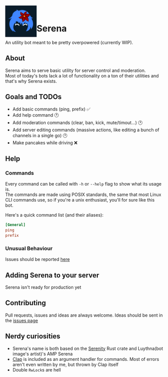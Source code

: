 <p>
  <img src="./serena.png" width="100" align="left">
  </br>
</p>

# Serena
An utility bot meant to be pretty overpowered (currently WIP).

## About
Serena aims to serve basic utility for server control and moderation.<br>
Most of today's bots lack a lot of functionality on a ton of their utilities and that's why Serena exists.

## Goals and TODOs
- Add basic commands (ping, prefix) ✅
- Add help command 🕐
- Add moderation commands (clear, ban, kick, mute/timout...) 🕐
- Add server editing commands (massive actions, like editing a bunch of channels in a single go) 🕐
- Make pancakes while driving ❌

## Help
### Commands
Every command can be called with `-h` or `--help` flag to show what its usage is.<br>
The commands are made using POSIX standards, the same that most Linux CLI commands use,
so if you're a unix enthusiast, you'll for sure like this bot.

Here's a quick command list (and their aliases):
```ini
[General]
ping
prefix
```
### Unusual Behaviour
Issues should be reported [here](https://github.com/S0raWasTaken/Threadripper-bot/issues)

## Adding Serena to your server
Serena isn't ready for production yet

## Contributing
Pull requests, issues and ideas are always welcome. Ideas should be sent in the [issues page](https://github.com/S0raWasTaken/Threadripper-bot/issues)

## Nerdy curiosities
- Serena's name is both based on the [Serenity](http://crates.io/crates/serenity) Rust crate and Luythna(bot image's artist)'s AMP Serena
- [Clap](http://crates.io/crates/clap) is included as an argument handler for commands. Most of errors aren't even written by me, but thrown by Clap itself
- Double `RwLock`s are hell
